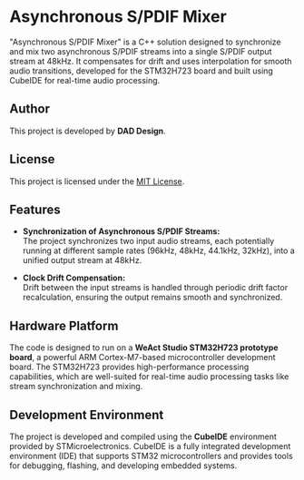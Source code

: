 # Asynchronous S/PDIF Mixer
"Asynchronous S/PDIF Mixer" is a C++ solution designed to synchronize and mix two asynchronous S/PDIF streams into a single S/PDIF output stream at 48kHz. It compensates for drift and uses interpolation for smooth audio transitions, developed for the STM32H723 board and built using CubeIDE for real-time audio processing.
## Author
This project is developed by **DAD Design**.
## License
This project is licensed under the [MIT License](LICENSE).

## Features
- **Synchronization of Asynchronous S/PDIF Streams:**  
  The project synchronizes two input audio streams, each potentially running at different sample rates (96kHz, 48kHz, 44.1kHz, 32kHz), into a unified output stream at 48kHz.
  
- **Clock Drift Compensation:**  
  Drift between the input streams is handled through periodic drift factor recalculation, ensuring the output remains smooth and synchronized.

## Hardware Platform

The code is designed to run on a **WeAct Studio STM32H723 prototype board**, a powerful ARM Cortex-M7-based microcontroller development board. The STM32H723 provides high-performance processing capabilities, which are well-suited for real-time audio processing tasks like stream synchronization and mixing.

## Development Environment
The project is developed and compiled using the **CubeIDE** environment provided by STMicroelectronics. CubeIDE is a fully integrated development environment (IDE) that supports STM32 microcontrollers and provides tools for debugging, flashing, and developing embedded systems.
